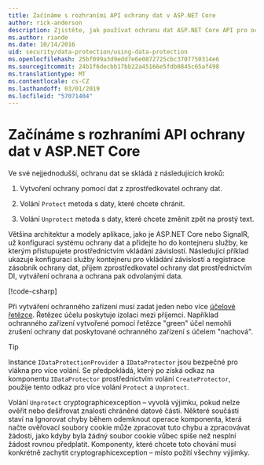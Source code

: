 ```yaml
---
title: Začínáme s rozhraními API ochrany dat v ASP.NET Core
author: rick-anderson
description: Zjistěte, jak používat ochranu dat ASP.NET Core API pro ochranu a zrušení ochrany dat v aplikaci.
ms.author: riande
ms.date: 10/14/2016
uid: security/data-protection/using-data-protection
ms.openlocfilehash: 25bf099a3d9edd7e6e0872725cbc3707750314e6
ms.sourcegitcommit: 24b1f6decbb17bb22a45166e5fdb0845c65af498
ms.translationtype: MT
ms.contentlocale: cs-CZ
ms.lasthandoff: 03/01/2019
ms.locfileid: "57071404"
---
```

# <a name="get-started-with-the-data-protection-apis-in-aspnet-core"></a>Začínáme s rozhraními API ochrany dat v ASP.NET Core

<a name="security-data-protection-getting-started"></a>

Ve své nejjednodušší, ochranu dat se skládá z následujících kroků:

1. Vytvoření ochrany pomocí dat z zprostředkovatel ochrany dat.

2. Volání `Protect` metoda s daty, které chcete chránit.

3. Volání `Unprotect` metoda s daty, které chcete změnit zpět na prostý text.

Většina architektur a modely aplikace, jako je ASP.NET Core nebo SignalR, už konfiguraci systému ochrany dat a přidejte ho do kontejneru služby, ke kterým přistupujete prostřednictvím vkládání závislostí. Následující příklad ukazuje konfiguraci služby kontejneru pro vkládání závislostí a registrace zásobník ochrany dat, příjem zprostředkovatel ochrany dat prostřednictvím DI, vytváření ochrana a ochrana pak odvolanými data.

[!code-csharp[](../../security/data-protection/using-data-protection/samples/protectunprotect.cs?highlight=26,34,35,36,37,38,39,40)]

Při vytváření ochranného zařízení musí zadat jeden nebo více [účelové řetězce](xref:security/data-protection/consumer-apis/purpose-strings). Řetězec účelu poskytuje izolaci mezi příjemci. Například ochranného zařízení vytvořené pomocí řetězce "green" účel nemohli zrušení ochrany dat poskytované ochranného zařízení s účelem "nachová".

>[!TIP]
> Instance `IDataProtectionProvider` a `IDataProtector` jsou bezpečné pro vlákna pro více volání. Se předpokládá, který po získá odkaz na komponentu `IDataProtector` prostřednictvím volání `CreateProtector`, použije tento odkaz pro více volání `Protect` a `Unprotect`.
>
>Volání `Unprotect` cryptographicexception – vyvolá výjimku, pokud nelze ověřit nebo dešifrovat znalosti chráněné datové části. Některé součásti staví na Ignorovat chyby během odemknout operace komponenta, která načte ověřovací soubory cookie může zpracovat tuto chybu a zpracovávat žádosti, jako kdyby byla žádný soubor cookie vůbec spíše než nesplní žádost rovnou předplatit. Komponenty, které chcete toto chování musí konkrétně zachytit cryptographicexception – místo požití všechny výjimky.

